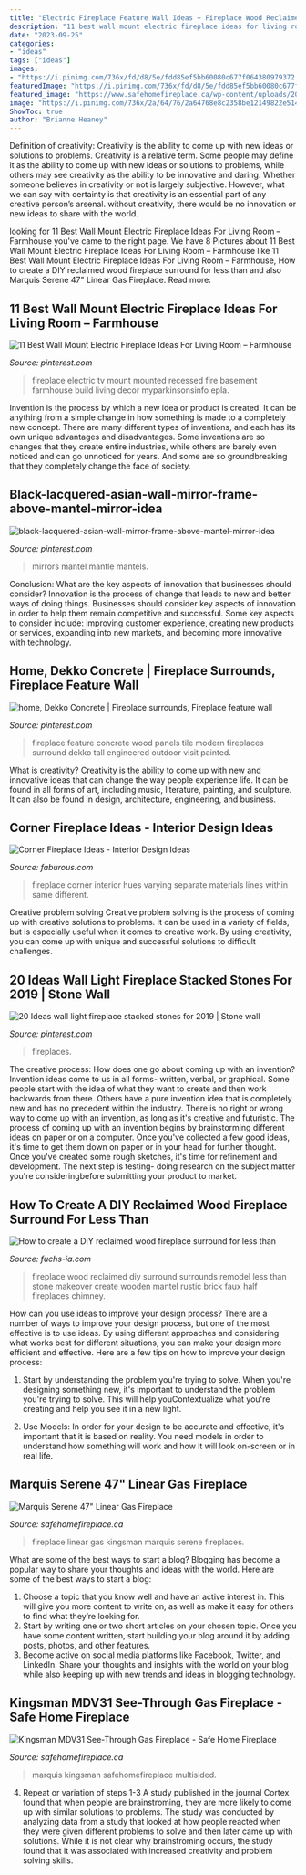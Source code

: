 ```yaml
---
title: "Electric Fireplace Feature Wall Ideas ~ Fireplace Wood Reclaimed Diy Surround Surrounds Remodel Less Than Stone Makeover Create Wooden Mantel Rustic Brick Faux Half Fireplaces Chimney"
description: "11 best wall mount electric fireplace ideas for living room – farmhouse"
date: "2023-09-25"
categories:
- "ideas"
tags: ["ideas"]
images:
- "https://i.pinimg.com/736x/fd/d8/5e/fdd85ef5bb60080c677f064380979372.jpg"
featuredImage: "https://i.pinimg.com/736x/fd/d8/5e/fdd85ef5bb60080c677f064380979372.jpg"
featured_image: "https://www.safehomefireplace.ca/wp-content/uploads/2020/02/MDVR31N-MultiSided-Peninsula-OakLog-1024x990.jpg"
image: "https://i.pinimg.com/736x/2a/64/76/2a64768e8c2358be12149822e514d9d6--fireplace-feature-wall-wood-fireplace.jpg"
ShowToc: true
author: "Brianne Heaney"
---
```



Definition of creativity: Creativity is the ability to come up with new ideas or solutions to problems.
Creativity is a relative term. Some people may define it as the ability to come up with new ideas or solutions to problems, while others may see creativity as the ability to be innovative and daring. Whether someone believes in creativity or not is largely subjective. However, what we can say with certainty is that creativity is an essential part of any creative person’s arsenal. without creativity, there would be no innovation or new ideas to share with the world.

	

		
looking for 11 Best Wall Mount Electric Fireplace Ideas For Living Room – Farmhouse you've came to the right page. We have 8 Pictures about 11 Best Wall Mount Electric Fireplace Ideas For Living Room – Farmhouse like 11 Best Wall Mount Electric Fireplace Ideas For Living Room – Farmhouse, How to create a DIY reclaimed wood fireplace surround for less than and also Marquis Serene 47&quot; Linear Gas Fireplace. Read more:
		
    
## 11 Best Wall Mount Electric Fireplace Ideas For Living Room – Farmhouse

<img loading=lazy src="https://i.pinimg.com/736x/5c/91/5e/5c915ee34c86bc8328c75def0547991b.jpg" onerror="this.onerror=null;this.src='https://tse4.mm.bing.net/th?id=OIP.B8YsTCcYJv8sff5mUIE-NQHaJ4&amp;pid=15.1';" alt="11 Best Wall Mount Electric Fireplace Ideas For Living Room – Farmhouse">

_Source: pinterest.com_

>fireplace electric tv mount mounted recessed fire basement farmhouse build living decor myparkinsonsinfo epla. 

	

Invention is the process by which a new idea or product is created. It can be anything from a simple change in how something is made to a completely new concept. There are many different types of inventions, and each has its own unique advantages and disadvantages. Some inventions are so changes that they create entire industries, while others are barely even noticed and can go unnoticed for years. And some are so groundbreaking that they completely change the face of society.

    
## Black-lacquered-asian-wall-mirror-frame-above-mantel-mirror-idea

<img loading=lazy src="https://i.pinimg.com/736x/00/68/c3/0068c377aa140d1d262377ca3ebe7d6d--fireplace-living-rooms-wall-fireplaces.jpg" onerror="this.onerror=null;this.src='https://tse4.mm.bing.net/th?id=OIP.uPTenZVH-k6-arPK760qrQHaLH&amp;pid=15.1';" alt="black-lacquered-asian-wall-mirror-frame-above-mantel-mirror-idea">

_Source: pinterest.com_

>mirrors mantel mantle mantels. 

	

Conclusion: What are the key aspects of innovation that businesses should consider?
Innovation is the process of change that leads to new and better ways of doing things. Businesses should consider key aspects of innovation in order to help them remain competitive and successful. Some key aspects to consider include: improving customer experience, creating new products or services, expanding into new markets, and becoming more innovative with technology.

    
## Home, Dekko Concrete | Fireplace Surrounds, Fireplace Feature Wall

<img loading=lazy src="https://i.pinimg.com/736x/2a/64/76/2a64768e8c2358be12149822e514d9d6--fireplace-feature-wall-wood-fireplace.jpg" onerror="this.onerror=null;this.src='https://tse2.mm.bing.net/th?id=OIP.9WHh4Kp29U2C_oIeGl68nwHaLH&amp;pid=15.1';" alt="home, Dekko Concrete | Fireplace surrounds, Fireplace feature wall">

_Source: pinterest.com_

>fireplace feature concrete wood panels tile modern fireplaces surround dekko tall engineered outdoor visit painted. 

	

What is creativity?
Creativity is the ability to come up with new and innovative ideas that can change the way people experience life. It can be found in all forms of art, including music, literature, painting, and sculpture. It can also be found in design, architecture, engineering, and business.

    
## Corner Fireplace Ideas - Interior Design Ideas

<img loading=lazy src="http://www.faburous.com/wp-content/uploads/2018/07/Jet-Black-Fireplace.jpg" onerror="this.onerror=null;this.src='https://tse2.mm.bing.net/th?id=OIP.1p35EjKsXNxo_16Mts9MCwHaJ3&amp;pid=15.1';" alt="Corner Fireplace Ideas - Interior Design Ideas">

_Source: faburous.com_

>fireplace corner interior hues varying separate materials lines within same different. 

	

Creative problem solving
Creative problem solving is the process of coming up with creative solutions to problems. It can be used in a variety of fields, but is especially useful when it comes to creative work. By using creativity, you can come up with unique and successful solutions to difficult challenges.

    
## 20 Ideas Wall Light Fireplace Stacked Stones For 2019 | Stone Wall

<img loading=lazy src="https://i.pinimg.com/736x/fd/d8/5e/fdd85ef5bb60080c677f064380979372.jpg" onerror="this.onerror=null;this.src='https://tse1.mm.bing.net/th?id=OIP.s0p9P2JdCdI9wW8yfsz1TwAAAA&amp;pid=15.1';" alt="20 Ideas wall light fireplace stacked stones for 2019 | Stone wall">

_Source: pinterest.com_

>fireplaces. 

	

The creative process: How does one go about coming up with an invention?
Invention ideas come to us in all forms- written, verbal, or graphical. Some people start with the idea of what they want to create and then work backwards from there. Others have a pure invention idea that is completely new and has no precedent within the industry. There is no right or wrong way to come up with an invention, as long as it's creative and futuristic. The process of coming up with an invention begins by brainstorming different ideas on paper or on a computer. Once you've collected a few good ideas, it's time to get them down on paper or in your head for further thought. Once you've created some rough sketches, it's time for refinement and development. The next step is testing- doing research on the subject matter you're consideringbefore submitting your product to market.

    
## How To Create A DIY Reclaimed Wood Fireplace Surround For Less Than

<img loading=lazy src="https://static1.squarespace.com/static/55f2140de4b08cb02e0a3a5e/55f21872e4b049fe937eda4f/55f21876e4b049fe937edc03/1441929426194/Wooden-Fireplace-Half.jpg" onerror="this.onerror=null;this.src='https://tse1.mm.bing.net/th?id=OIP.ZD-6F689IdVNGgKs6GfwDQHaJ4&amp;pid=15.1';" alt="How to create a DIY reclaimed wood fireplace surround for less than">

_Source: fuchs-ia.com_

>fireplace wood reclaimed diy surround surrounds remodel less than stone makeover create wooden mantel rustic brick faux half fireplaces chimney. 

	

How can you use ideas to improve your design process?
There are a number of ways to improve your design process, but one of the most effective is to use ideas. By using different approaches and considering what works best for different situations, you can make your design more efficient and effective. Here are a few tips on how to improve your design process:
1. Start by understanding the problem you're trying to solve. When you're designing something new, it's important to understand the problem you're trying to solve. This will help youContextualize what you're creating and help you see it in a new light.

2. Use Models: In order for your design to be accurate and effective, it's important that it is based on reality. You need models in order to understand how something will work and how it will look on-screen or in real life.

    
## Marquis Serene 47&quot; Linear Gas Fireplace

<img loading=lazy src="https://www.safehomefireplace.ca/wp-content/uploads/2017/10/VRB46N-GlassMedia-2-1024x871.jpg" onerror="this.onerror=null;this.src='https://tse4.mm.bing.net/th?id=OIP.4eCKGJi3QmdNCOzjI1jIbAHaGT&amp;pid=15.1';" alt="Marquis Serene 47&quot; Linear Gas Fireplace">

_Source: safehomefireplace.ca_

>fireplace linear gas kingsman marquis serene fireplaces. 

	

What are some of the best ways to start a blog?
Blogging has become a popular way to share your thoughts and ideas with the world. Here are some of the best ways to start a blog: 
1. Choose a topic that you know well and have an active interest in. This will give you more content to write on, as well as make it easy for others to find what they’re looking for. 
2. Start by writing one or two short articles on your chosen topic. Once you have some content written, start building your blog around it by adding posts, photos, and other features. 
3. Become active on social media platforms like Facebook, Twitter, and LinkedIn. Share your thoughts and insights with the world on your blog while also keeping up with new trends and ideas in blogging technology. 

    
## Kingsman MDV31 See-Through Gas Fireplace - Safe Home Fireplace

<img loading=lazy src="https://www.safehomefireplace.ca/wp-content/uploads/2020/02/MDVR31N-MultiSided-Peninsula-OakLog-1024x990.jpg" onerror="this.onerror=null;this.src='https://tse2.mm.bing.net/th?id=OIP.53kry_9WhjQbmIF-Au_ncAHaHK&amp;pid=15.1';" alt="Kingsman MDV31 See-Through Gas Fireplace - Safe Home Fireplace">

_Source: safehomefireplace.ca_

>marquis kingsman safehomefireplace multisided. 

	

4. Repeat or variation of steps 1-3
A study published in the journal Cortex found that when people are brainstroming, they are more likely to come up with similar solutions to problems. The study was conducted by analyzing data from a study that looked at how people reacted when they were given different problems to solve and then later came up with solutions. While it is not clear why brainstroming occurs, the study found that it was associated with increased creativity and problem solving skills.

